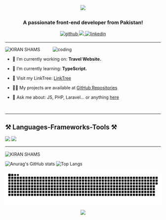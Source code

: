 <h1 align="center">
    <img src="https://readme-typing-svg.herokuapp.com/?font=Poppins&size=35&center=true&vCenter=true&width=500&height=70&duration=4000&lines=Hi+There!+👋;+I'm+KIRAN+SHAMS!;" />
</h1>
<h3 align="center">A passionate front-end developer from Pakistan!</h3>

<div align="center">
<a href="https://github.com/kiranShamsHere" target="_blank">
<img src=https://img.shields.io/badge/github-%2324292e.svg?&style=for-the-badge&logo=github&logoColor=white alt=github style="margin-bottom: 5px;" />
</a>
<!-- <a href="https://twitter.com/devabdulrehman" target="_blank">
<img src=https://img.shields.io/badge/twitter-%2300acee.svg?&style=for-the-badge&logo=twitter&logoColor=white alt=twitter style="margin-bottom: 5px;" />
</a> -->
<!-- <a href="https://dev.to/abdulrehman0" target="_blank">
<img src=https://img.shields.io/badge/dev.to-%2308090A.svg?&style=for-the-badge&logo=dev.to&logoColor=white alt=devto style="margin-bottom: 5px;" />
</a> -->
<a href="mailto:kiranshamsdhiloo@gmail.com">
<img src="https://img.shields.io/badge/Gmail-333333?style=for-the-badge&logo=gmail&logoColor=red" />
</a>
<a href="https://www.linkedin.com/in/kiranshams/" target="_blank">
<img src=https://img.shields.io/badge/linkedin-%231E77B5.svg?&style=for-the-badge&logo=linkedin&logoColor=white alt=linkedin style="margin-bottom: 5px;" />
</a>
<!-- <a href="https://www.youtube.com/channel/uc0u-cjmrinc6i3gb1dok0wa" target="_blank">
<img src=https://img.shields.io/badge/youtube-%23000000.svg?&style=for-the-badge&logo=youtube&logoColor=white alt=youtube style="margin-bottom: 5px;" />
</a>   -->
</div>  
<hr/>
<img align="right" alt="coding" width="350" style="border-radius: 5" src="https://cdn.dribbble.com/users/4055494/screenshots/15215756/media/d2b66c4ca0192aa26d103448b3d1518b.gif">

<p align="left"> <img src="https://komarev.com/ghpvc/?username=kiranShamsHere&label=Visitors:&color=007a02&style=plastic" alt="KIRAN SHAMS" /> </p>

- 🔭 I’m currently working on: **Travel Website.**

- 🌱 I’m currently learning: **TypeScript.**

- 🤝 Visit my LinkTree: <a href="https://linktr.ee/KIRAN___SHAMS">LinkTree <a/>

- 👨‍💻 My projects are available at <a href="https://github.com/kiranShamsHere?tab=repositories">GitHub Repositories<a/>

- 💬 Ask me about: JS, PHP, Laravel... or anything [here](https://github.com/kiranShamsHere/kiranShamsHere/issues)

<br/>
<hr/>
<div>
<h2>⚒️ Languages-Frameworks-Tools ⚒️</h2>
    <img src="https://skillicons.dev/icons?i=bootstrap,html,css,vscode,github,git" />
    <img src="https://skillicons.dev/icons?i=javascript,mysql,php,laravel" /><br>
</div>
<hr/>

<p><img align="center" src="https://github-readme-streak-stats.herokuapp.com/?user=kiranShamsHere&theme=midnight-purple" alt="KIRAN SHAMS" /></p>

![Anurag's GitHub stats](https://github-readme-stats.vercel.app/api?username=kiranShamsHere&show_icons=true&theme=midnight-purple)
![Top Langs](https://github-readme-stats.vercel.app/api/top-langs/?username=kiranShamsHere&layout=compact&theme=midnight-purple)


<!-- Snake -->
<div align="center">
    
  ![snake gif](https://github.com/kiranShamsHere/kiranShamsHere/blob/output/github-snake-dark.svg)
</div>



<!-- Counter -->
<div align="center">
  
  [![](https://visitcount.itsvg.in/api?id=kiranShamsHere&icon=10&color=6)](https://visitcount.itsvg.in)
</div>
